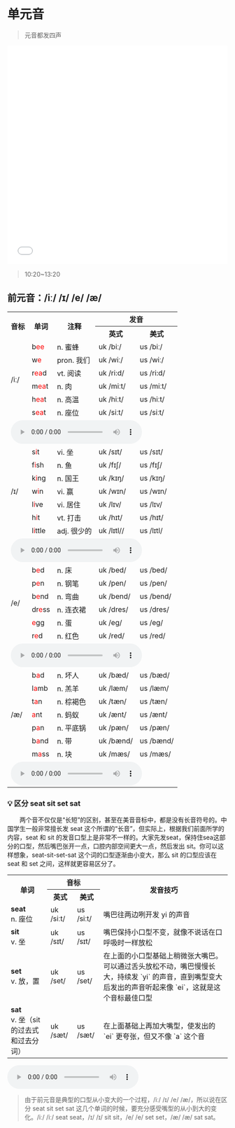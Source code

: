 # 单元音

> 元音都发四声

<iframe src="//player.bilibili.com/player.html?bvid=BV1TG41187BH&page=1&high_quality=1&danmaku=0" allowfullscreen="allowfullscreen" width="100%" height="500" scrolling="no" frameborder="0" sandbox="allow-top-navigation allow-same-origin allow-forms allow-scripts"></iframe>

> 10:20~13:20

## 前元音：/iː/ /ɪ/ /e/ /æ/

<table>
    <tr>
        <th rowspan="2">音标</th>
        <th rowspan="2">单词</th>
        <th rowspan="2">注释</th>
        <th colspan="2">发音</th>
    </tr>
    <tr>
        <th>英式</th>
        <th>美式</th>
    </tr>
    <tr>
        <td rowspan="6">/iː/</td>
        <td>b<span style="color: red;">ee</span></td>
        <td>n. 蜜蜂</td>
        <td><span class="plug_sound" wd="bee" accent="0">uk /biː/</span></td>
        <td><span class="plug_sound" wd="bee">us /biː/</span></td>
    </tr>
    <tr>
        <td>w<span style="color: red;">e</span></td>
        <td>pron. 我们</td>
        <td><span class="plug_sound" wd="we" accent="0">uk /wiː/</span></td>
        <td><span class="plug_sound" wd="we">us /wiː/</span></td>
    </tr>
    <tr>
        <td>r<span style="color: red;">ea</span>d</td>
        <td>vt. 阅读</td>
        <td><span class="plug_sound" wd="read" accent="0">uk /ri:d/</span></td>
        <td><span class="plug_sound" wd="read">us /ri:d/</span></td>
    </tr>
    <tr>
        <td>m<span style="color: red;">ea</span>t</td>
        <td>n. 肉</td>
        <td><span class="plug_sound" wd="meat" accent="0">uk /miːt/</span></td>
        <td><span class="plug_sound" wd="meat">us /miːt/</span></td>
    </tr>
    <tr>
        <td>h<span style="color: red;">ea</span>t</td>
        <td>n. 高温</td>
        <td><span class="plug_sound" wd="heat" accent="0">uk /hiːt/</span></td>
        <td><span class="plug_sound" wd="heat">us /hiːt/</span></td>
    </tr>
    <tr>
        <td>s<span style="color: red;">ea</span>t</td>
        <td>n. 座位</td>
        <td><span class="plug_sound" wd="seat" accent="0">uk /siːt/</span></td>
        <td><span class="plug_sound" wd="seat">us /siːt/</span></td>
    </tr>
    <tr>
        <td colspan="5">
            <audio controls><source type="audio/mpeg" src="audio/s1_1.m4a"></source>Your browser does not support the audio element.</audio>
        </td>
    </tr>
    <tr>
        <td rowspan="7">/ɪ/</td>
        <td>s<span style="color: red;">i</span>t</td>
        <td>vi. 坐</td>
        <td><span class="plug_sound" wd="sit" accent="0">uk /sɪt/</span></td>
        <td><span class="plug_sound" wd="sit">us /sɪt/</span></td>
    </tr>
    <tr>
        <td>f<span style="color: red;">i</span>sh</td>
        <td>n. 鱼</td>
        <td><span class="plug_sound" wd="fish" accent="0">uk /fɪʃ/</span></td>
        <td><span class="plug_sound" wd="fish">us /fɪʃ/</span></td>
    </tr>
    <tr>
        <td>k<span style="color: red;">i</span>ng</td>
        <td>n. 国王</td>
        <td><span class="plug_sound" wd="king" accent="0">uk /kɪŋ/</span></td>
        <td><span class="plug_sound" wd="king">us /kɪŋ/</span></td>
    </tr>
    <tr>
        <td>w<span style="color: red;">i</span>n</td>
        <td>vi. 赢</td>
        <td><span class="plug_sound" wd="win" accent="0">uk /wɪn/</span></td>
        <td><span class="plug_sound" wd="win">us /wɪn/</span></td>
    </tr>
    <tr>
        <td>l<span style="color: red;">i</span>ve</td>
        <td>vi. 居住</td>
        <td><span class="plug_sound" wd="live" accent="0">uk /lɪv/</span></td>
        <td><span class="plug_sound" wd="live">us /lɪv/</span></td>
    </tr>
    <tr>
        <td>h<span style="color: red;">i</span>t</td>
        <td>vt. 打击</td>
        <td><span class="plug_sound" wd="hit" accent="0">uk /hɪt/</span></td>
        <td><span class="plug_sound" wd="hit">us /hɪt/</span></td>
    </tr>
    <tr>
        <td>l<span style="color: red;">i</span>ttle</td>
        <td>adj. 很少的</td>
        <td><span class="plug_sound" wd="little" accent="0">uk /lɪtl//</span></td>
        <td><span class="plug_sound" wd="little">us /lɪtl/</span></td>
    </tr>
    <tr>
        <td colspan="5">
            <audio controls><source type="audio/mpeg" src="audio/s1_2.m4a"></source>Your browser does not support the audio element.</audio>
        </td>
    </tr>
    <tr>
        <td rowspan="6">/e/</td>
        <td>b<span style="color: red;">e</span>d</td>
        <td>n. 床</td>
        <td><span class="plug_sound" wd="bed" accent="0">uk /bed/</span></td>
        <td><span class="plug_sound" wd="bed">us /bed/</span></td>
    </tr>
    <tr>
        <td>p<span style="color: red;">e</span>n</td>
        <td>n. 钢笔</td>
        <td><span class="plug_sound" wd="pen" accent="0">uk /pen/</span></td>
        <td><span class="plug_sound" wd="pen">us /pen/</span></td>
    </tr>
    <tr>
        <td>b<span style="color: red;">e</span>nd</td>
        <td>n. 弯曲</td>
        <td><span class="plug_sound" wd="bend" accent="0">uk /bend/</span></td>
        <td><span class="plug_sound" wd="bend">us /bend/</span></td>
    </tr>
    <tr>
        <td>dr<span style="color: red;">e</span>ss</td>
        <td>n. 连衣裙</td>
        <td><span class="plug_sound" wd="dress" accent="0">uk /dres/</span></td>
        <td><span class="plug_sound" wd="dress">us /dres/</span></td>
    </tr>
    <tr>
        <td><span style="color: red;">e</span>gg</td>
        <td>n. 蛋</td>
        <td><span class="plug_sound" wd="egg" accent="0">uk /eg/</span></td>
        <td><span class="plug_sound" wd="egg">us /eg/</span></td>
    </tr>
    <tr>
        <td>r<span style="color: red;">e</span>d</td>
        <td>n. 红色</td>
        <td><span class="plug_sound" wd="red" accent="0">uk /red/</span></td>
        <td><span class="plug_sound" wd="red">us /red/</span></td>
    </tr>
    <tr>
        <td colspan="5">
            <audio controls><source type="audio/mpeg" src="audio/s1_3.m4a"></source>Your browser does not support the audio element.</audio>
        </td>
    </tr>
    <tr>
        <td rowspan="7">/æ/</td>
        <td>b<span style="color: red;">a</span>d</td>
        <td>n. 坏人</td>
        <td><span class="plug_sound" wd="bad" accent="0">uk /bæd/</span></td>
        <td><span class="plug_sound" wd="bad">us /bæd/</span></td>
    </tr>
    <tr>
        <td>l<span style="color: red;">a</span>mb</td>
        <td>n. 羔羊</td>
        <td><span class="plug_sound" wd="lamb" accent="0">uk /læm/</span></td>
        <td><span class="plug_sound" wd="lamb">us /læm/</span></td>
    </tr>
    <tr>
        <td>t<span style="color: red;">a</span>n</td>
        <td>n. 棕褐色</td>
        <td><span class="plug_sound" wd="tan" accent="0">uk /tæn/</span></td>
        <td><span class="plug_sound" wd="tan">us /tæn/</span></td>
    </tr>
    <tr>
        <td><span style="color: red;">a</span>nt</td>
        <td>n. 蚂蚁</td>
        <td><span class="plug_sound" wd="ant" accent="0">uk /ænt/</span></td>
        <td><span class="plug_sound" wd="ant">us /ænt/</span></td>
    </tr>
    <tr>
        <td>p<span style="color: red;">a</span>n</td>
        <td>n. 平底锅</td>
        <td><span class="plug_sound" wd="pan" accent="0">uk /pæn/</span></td>
        <td><span class="plug_sound" wd="pan">us /pæn/</span></td>
    </tr>
    <tr>
        <td>b<span style="color: red;">a</span>nd</td>
        <td>n. 带</td>
        <td><span class="plug_sound" wd="band" accent="0">uk /bænd/</span></td>
        <td><span class="plug_sound" wd="band">us /bænd/</span></td>
    </tr>
    <tr>
        <td>m<span style="color: red;">a</span>ss</td>
        <td>n. 块</td>
        <td><span class="plug_sound" wd="mass" accent="0">uk /mæs/</span></td>
        <td><span class="plug_sound" wd="mass">us /mæs/</span></td>
    </tr>
    <tr>
        <td colspan="5">
            <audio controls><source type="audio/mpeg" src="audio/s1_4.m4a"></source>Your browser does not support the audio element.</audio>
        </td>
    </tr>
</table>

### 💡 区分 seat sit set sat

&emsp;&emsp;两个音不仅仅是“长短”的区别，甚至在美音音标中，都是没有长音符号的。中国学生一般非常擅长发 seat 这个所谓的“长音”，但实际上，根据我们前面所学的内容，seat 和 sit 的发音口型上是非常不一样的。大家先发seat，保持住sea这部分的口型，然后嘴巴张开一点，口腔内部空间更大一点，然后发出 sit。你可以这样想象，seat-sit-set-sat 这个词的口型逐渐由小变大，那么 sit 的口型应该在 seat 和 set 之间，这样就更容易区分了。

<table>
    <tr>
        <th rowspan="2">单词</th>
        <th colspan="2">音标</th>
        <th rowspan="2">发音技巧</th>
    </tr>
    <tr>
        <th>英式</th>
        <th>美式</th>
    </tr>
    <tr>
        <td><b>seat</b><br>n. 座位</td>
        <td><span class="plug_sound" wd="seat" accent="0">uk /siːt/</span></td>
        <td><span class="plug_sound" wd="seat">us /siːt/</span></td>
        <td>嘴巴往两边咧开发 yi 的声音</td>
    </tr>
    <tr>
        <td><b>sit</b><br>v. 坐</td>
        <td><span class="plug_sound" wd="sit" accent="0">uk /sɪt/</span></td>
        <td><span class="plug_sound" wd="sit">us /sɪt/</span></td>
        <td>嘴巴保持小口型不变，就像不说话在口呼吸时一样放松</td>
    </tr>
    <tr>
        <td><b>set</b><br>v. 放，置</td>
        <td><span class="plug_sound" wd="set" accent="0">uk /set/</span></td>
        <td><span class="plug_sound" wd="set">us /set/</span></td>
        <td>在上面的小口型基础上稍微张大嘴巴。可以通过舌头放松不动，嘴巴慢慢长大，持续发 `yi` 的声音，直到嘴型变大后发出的声音听起来像 `ei`，这就是这个音标最佳口型</td>
    </tr>
    <tr>
        <td><b>sat</b><br>v. 坐（sit 的过去式和过去分词）</td>
        <td><span class="plug_sound" wd="sat" accent="0">uk /sæt/</span></td>
        <td><span class="plug_sound" wd="sat">us /sæt/</span></td>
        <td>在上面基础上再加大嘴型，使发出的 `ei` 更夸张，但又不像 `a` 这个音</td>
    </tr>
</table>

<audio controls>
<source type="audio/mpeg" src="audio/seat_sit_set_sat.m4a"></source>
Your browser does not support the audio element.
</audio>

> 由于前元音是典型的口型从小变大的一个过程，/iː/ /ɪ/ /e/ /æ/，所以说在区分 seat sit set sat 这几个单词的时候，要充分感受嘴型的从小到大的变化。/iː/ /iː/ seat seat，/ɪ/ /ɪ/ sit sit，/e/ /e/ set set，/æ/ /æ/ sat sat。
